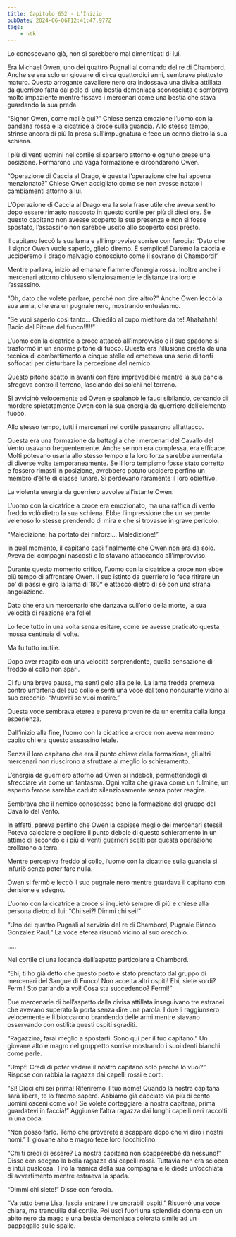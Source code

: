 ```yaml
---
title: Capitolo 652 - L’Inizio
pubDate: 2024-06-06T12:41:47.977Z
tags:
    - htk
---
```


Lo conoscevano già, non si sarebbero mai dimenticati di lui.

Era Michael Owen, uno dei quattro Pugnali al comando del re di Chambord. Anche se era solo un giovane di circa quattordici anni, sembrava piuttosto maturo. Questo arrogante cavaliere nero ora indossava una divisa attillata da guerriero fatta dal pelo di una bestia demoniaca sconosciuta e sembrava molto impaziente mentre fissava i mercenari come una bestia che stava guardando la sua preda.


“Signor Owen, come mai è qui?” Chiese senza emozione l’uomo con la bandana rossa e la cicatrice a croce sulla guancia. Allo stesso tempo, strinse ancora di più la presa sull’impugnatura e fece un cenno dietro la sua schiena.

I più di venti uomini nel cortile si sparsero attorno e ognuno prese una posizione. Formarono una vaga formazione e circondarono Owen.

“Operazione di Caccia al Drago, è questa l’operazione che hai appena menzionato?” Chiese Owen accigliato come se non avesse notato i cambiamenti attorno a lui.

L’Operazione di Caccia al Drago era la sola frase utile che aveva sentito dopo essere rimasto nascosto in questo cortile per più di dieci ore. Se questo capitano non avesse scoperto la sua presenza e non si fosse spostato, l’assassino non sarebbe uscito allo scoperto così presto.

Il capitano leccò la sua lama e all’improvviso sorrise con ferocia: “Dato che il signor Owen vuole saperlo, glielo diremo. È semplice! Daremo la caccia e uccideremo il drago malvagio conosciuto come il sovrano di Chambord!”

Mentre parlava, iniziò ad emanare fiamme d’energia rossa. Inoltre anche i mercenari attorno chiusero silenziosamente le distanze tra loro e l’assassino.

“Oh, dato che volete parlare, perché non dire altro?” Anche Owen leccò la sua arma, che era un pugnale nero, mostrando entusiasmo.

“Se vuoi saperlo così tanto… Chiedilo al cupo mietitore da te! Ahahahah! Bacio del Pitone del fuoco!!!!!”

L’uomo con la cicatrice a croce attaccò all’improvviso e il suo spadone si trasformò in un enorme pitone di fuoco. Questa era l’illusione creata da una tecnica di combattimento a cinque stelle ed emetteva una serie di tonfi soffocati per disturbare la percezione del nemico.

Questo pitone scattò in avanti con fare imprevedibile mentre la sua pancia sfregava contro il terreno, lasciando dei solchi nel terreno.

Si avvicinò velocemente ad Owen e spalancò le fauci sibilando, cercando di mordere spietatamente Owen con la sua energia da guerriero dell’elemento fuoco.

Allo stesso tempo, tutti i mercenari nel cortile passarono all’attacco.

Questa era una formazione da battaglia che i mercenari del Cavallo del Vento usavano frequentemente. Anche se non era complessa, era efficace. Molti potevano usarla allo stesso tempo e la loro forza sarebbe aumentata di diverse volte temporaneamente. Se il loro tempismo fosse stato corretto e fossero rimasti in posizione, avrebbero potuto uccidere perfino un membro d’élite di classe lunare. Si perdevano raramente il loro obiettivo.

La violenta energia da guerriero avvolse all’istante Owen.

L’uomo con la cicatrice a croce era emozionato, ma una raffica di vento freddo volò dietro la sua schiena. Ebbe l’impressione che un serpente velenoso lo stesse prendendo di mira e che si trovasse in grave pericolo.

“Maledizione; ha portato dei rinforzi… Maledizione!”

In quel momento, il capitano capì finalmente che Owen non era da solo. Aveva dei compagni nascosti e lo stavano attaccando all’improvviso.

Durante questo momento critico, l’uomo con la cicatrice a croce non ebbe più tempo di affrontare Owen. Il suo istinto da guerriero lo fece ritirare un po’ di passi e girò la lama di 180° e attaccò dietro di sé con una strana angolazione.

Dato che era un mercenario che danzava sull’orlo della morte, la sua velocità di reazione era folle!

Lo fece tutto in una volta senza esitare, come se avesse praticato questa mossa centinaia di volte.

Ma fu tutto inutile.

Dopo aver reagito con una velocità sorprendente, quella sensazione di freddo al collo non sparì.

Ci fu una breve pausa, ma sentì gelo alla pelle. La lama fredda premeva contro un’arteria del suo collo e sentì una voce dal tono noncurante vicino al suo orecchio: “Muoviti se vuoi morire.”

Questa voce sembrava eterea e pareva provenire da un eremita dalla lunga esperienza.

Dall’inizio alla fine, l’uomo con la cicatrice a croce non aveva nemmeno capito chi era questo assassino letale.

Senza il loro capitano che era il punto chiave della formazione, gli altri mercenari non riuscirono a sfruttare al meglio lo schieramento.

L’energia da guerriero attorno ad Owen si indebolì, permettendogli di sfrecciare via come un fantasma. Ogni volta che girava come un fulmine, un esperto feroce sarebbe caduto silenziosamente senza poter reagire.

Sembrava che il nemico conoscesse bene la formazione del gruppo del Cavallo del Vento.

In effetti, pareva perfino che Owen la capisse meglio dei mercenari stessi! Poteva calcolare e cogliere il punto debole di questo schieramento in un attimo di secondo e i più di venti guerrieri scelti per questa operazione crollarono a terra.

Mentre percepiva freddo al collo, l’uomo con la cicatrice sulla guancia si infuriò senza poter fare nulla.

Owen si fermò e leccò il suo pugnale nero mentre guardava il capitano con derisione e sdegno.

L’uomo con la cicatrice a croce si inquietò sempre di più e chiese alla persona dietro di lui: “Chi sei?! Dimmi chi sei!”

“Uno dei quattro Pugnali al servizio del re di Chambord, Pugnale Bianco Gonzalez Raul.” La voce eterea risuonò vicino al suo orecchio.

…..

Nel cortile di una locanda dall’aspetto particolare a Chambord.

“Ehi, ti ho già detto che questo posto è stato prenotato dal gruppo di mercenari del Sangue di Fuoco! Non accetta altri ospiti! Ehi, siete sordi? Fermi! Sto parlando a voi! Cosa sta succedendo? Fermi!”

Due mercenarie di bell’aspetto dalla divisa attillata inseguivano tre estranei che avevano superato la porta senza dire una parola. I due li raggiunsero velocemente e li bloccarono brandendo delle armi mentre stavano osservando con ostilità questi ospiti sgraditi.

“Ragazzina, farai meglio a spostarti. Sono qui per il tuo capitano.” Un giovane alto e magro nel gruppetto sorrise mostrando i suoi denti bianchi come perle.

“Umpf! Credi di poter vedere il nostro capitano solo perché lo vuoi?” Rispose con rabbia la ragazza dai capelli rossi e corti.

“Sì! Dicci chi sei prima! Riferiremo il tuo nome! Quando la nostra capitana sarà libera, te lo faremo sapere. Abbiamo già cacciato via più di cento uomini osceni come voi! Se volete corteggiare la nostra capitana, prima guardatevi in faccia!” Aggiunse l’altra ragazza dai lunghi capelli neri raccolti in una coda.

“Non posso farlo. Temo che proverete a scappare dopo che vi dirò i nostri nomi.” Il giovane alto e magro fece loro l’occhiolino.

“Chi ti credi di essere? La nostra capitana non scapperebbe da nessuno!” Disse con sdegno la bella ragazza dai capelli rossi. Tuttavia non era sciocca e intuì qualcosa. Tirò la manica della sua compagna e le diede un’occhiata di avvertimento mentre estraeva la spada.

“Dimmi chi siete!” Disse con ferocia.

“Va tutto bene Lisa, lascia entrare i tre onorabili ospiti.” Risuonò una voce chiara, ma tranquilla dal cortile. Poi uscì fuori una splendida donna con un abito nero da mago e una bestia demoniaca colorata simile ad un pappagallo sulle spalle.



